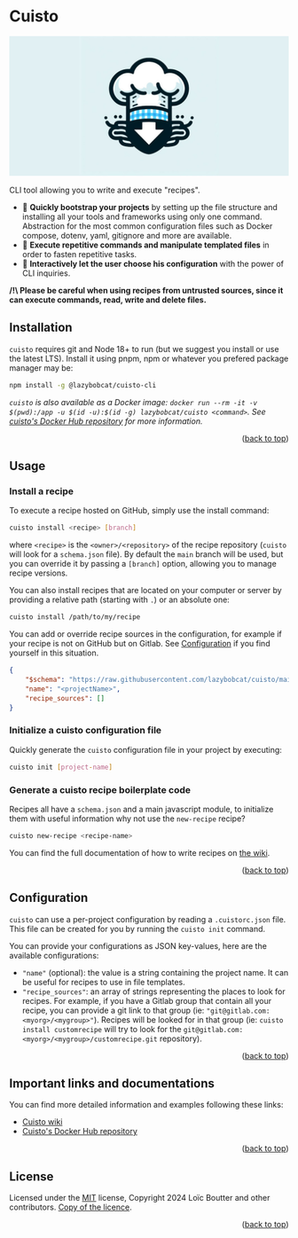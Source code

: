 <a name="readme-top"></a>
# Cuisto

![Cuisto banner](./resources/images/splash.jpg)

CLI tool allowing you to write and execute "recipes".

- 🍕 **Quickly bootstrap your projects** by setting up the file structure and installing all your tools and frameworks using only one command. Abstraction for the most common configuration files such as Docker compose, dotenv, yaml, gitignore and more are available.
- 🍪 **Execute repetitive commands and manipulate templated files** in order to fasten repetitive tasks.
- 🍱 **Interactively let the user choose his configuration** with the power of CLI inquiries.

**/!\ Please be careful when using recipes from untrusted sources, since it can execute commands, read, write and delete files.**


## Installation

`cuisto` requires git and Node 18+ to run (but we suggest you install or use the latest LTS). Install it using pnpm, npm or whatever you prefered package manager may be:

```bash
npm install -g @lazybobcat/cuisto-cli
```

*`cuisto` is also available as a Docker image: `docker run --rm -it -v $(pwd):/app -u $(id -u):$(id -g) lazybobcat/cuisto <command>`. See [cuisto's Docker Hub repository](https://hub.docker.com/r/lazybobcat/cuisto) for more information.*

<p align="right">(<a href="#readme-top">back to top</a>)</p>

## Usage

### Install a recipe

To execute a recipe hosted on GitHub, simply use the install command:

```bash
cuisto install <recipe> [branch]
```

where `<recipe>` is the `<owner>/<repository>` of the recipe repository (`cuisto` will look for a `schema.json` file). By default the `main` branch will be used, but you can override it by passing a `[branch]` option, allowing you to manage recipe versions.

You can also install recipes that are located on your computer or server by providing a relative path (starting with `.`) or an absolute one:

```bash
cuisto install /path/to/my/recipe
```

You can add or override recipe sources in the configuration, for example if your recipe is not on GitHub but on Gitlab. See [Configuration](#configuration) if you find yourself in this situation.

```json
{
    "$schema": "https://raw.githubusercontent.com/lazybobcat/cuisto/main/cuistorc.schema.json",
    "name": "<projectName>",
    "recipe_sources": []
}
```

### Initialize a cuisto configuration file

Quickly generate the `cuisto` configuration file in your project by executing:

```bash
cuisto init [project-name]
```

### Generate a cuisto recipe boilerplate code

Recipes all have a `schema.json` and a main javascript module, to initialize them with useful information why not use the `new-recipe` recipe?

```bash
cuisto new-recipe <recipe-name>
```

You can find the full documentation of how to write recipes on [the wiki](https://github.com/lazybobcat/cuisto/wiki).

<p align="right">(<a href="#readme-top">back to top</a>)</p>

## Configuration

`cuisto` can use a per-project configuration by reading a `.cuistorc.json` file. This file can be created for you by running the `cuisto init` command.

You can provide your configurations as JSON key-values, here are the available configurations:

- `"name"` (optional): the value is a string containing the project name. It can be useful for recipes to use in file templates.
- `"recipe_sources"`: an array of strings representing the places to look for recipes. For example, if you have a Gitlab group that contain all your recipe, you can provide a git link to that group (ie: `"git@gitlab.com:<myorg>/<mygroup>"`). Recipes will be looked for in that group (ie: `cuisto install customrecipe` will try to look for the `git@gitlab.com:<myorg>/<mygroup>/customrecipe.git` repository).

<p align="right">(<a href="#readme-top">back to top</a>)</p>

## Important links and documentations

You can find more detailed information and examples following these links:

- [Cuisto wiki](https://github.com/lazybobcat/cuisto/wiki)
- [Cuisto's Docker Hub repository](https://hub.docker.com/r/lazybobcat/cuisto)

<p align="right">(<a href="#readme-top">back to top</a>)</p>

## License

Licensed under the [MIT](https://choosealicense.com/licenses/mit/) license, Copyright 2024 Loïc Boutter and other contributors. [Copy of the licence](https://github.com/lazybobcat/cuisto/blob/main/LICENSE).

<p align="right">(<a href="#readme-top">back to top</a>)</p>
